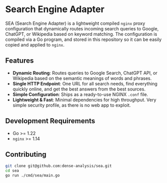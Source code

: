 # Search Engine Adapter

SEA (Search Engine Adapter) is a lightweight compiled `nginx` proxy
configuration that dynamically routes incoming search queries to Google,
ChatGPT, or Wikipedia based on keyword matching. The configuration is compiled
via a Go program, and stored in this repository so it can be easily copied and
applied to `nginx`.

## Features

- **Dynamic Routing**: Routes queries to Google Search, ChatGPT API, or
  Wikipedia based on the semantic meanings of words and phrases.
- **Single HTTP Endpoint**: One URL for all search needs, find everything
  quickly online, and get the best answers from the best sources.
- **Simple Configuration**: Ships as a ready-to-use NGINX `.conf` file.
- **Lightweight & Fast**: Minimal dependencies for high throughput. Very simple
  security profile, as there is no web app to exploit.

## Development Requirements

- Go >= 1.22
- `nginx` >= 1.14

## Contributing

```sh
git clone git@github.com:dense-analysis/sea.git
cd sea
go run ./cmd/sea/main.go
```
